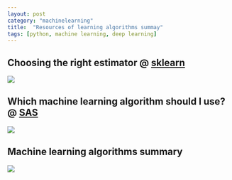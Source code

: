 ```yaml
---
layout: post
category: "machinelearning"
title:  "Resources of learning algorithms summay"
tags: [python, machine learning, deep learning]
---
```


## Choosing the right estimator @ [sklearn](https://scikit-learn.org/stable/tutorial/machine_learning_map/index.html)

![](https://scikit-learn.org/stable/_static/ml_map.png)

## Which machine learning algorithm should I use? @ [SAS](https://blogs.sas.com/content/subconsciousmusings/2017/04/12/machine-learning-algorithm-use/)

![](https://blogs.sas.com/content/subconsciousmusings/files/2017/04/machine-learning-cheet-sheet.png)


## Machine learning algorithms summary

![](https://i.pinimg.com/originals/b9/58/d0/b958d04053f73f0220e7a67fe190692b.png)